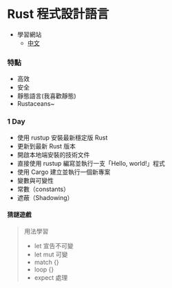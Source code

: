 # Rust 程式設計語言
- 學習網站
  - [中文](https://rust-lang.tw/book-tw/title-page.html#rust-%E7%A8%8B%E5%BC%8F%E8%A8%AD%E8%A8%88%E8%AA%9E%E8%A8%80)

### 特點
- 高效
- 安全
- 靜態語言(我喜歡靜態)
- Rustaceans~

### 1 Day  
   - 使用 rustup 安裝最新穩定版 Rust
   - 更新到最新 Rust 版本
   - 開啟本地端安裝的技術文件
   - 直接使用 rustup 編寫並執行一支「Hello, world!」程式
   - 使用 Cargo 建立並執行一個新專案
   - 變數與可變性
   - 常數（constants）
   - 遮蔽（Shadowing）
#### 猜謎遊戲
> 用法學習 
> - let 宣告不可變
> - let mut 可變
> - match {}
> - loop {}
> - expect 處理